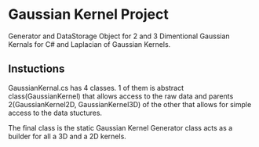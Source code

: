 # Gaussian Kernel Project
Generator and DataStorage Object for 2 and 3 Dimentional Gaussian Kernals for C# and Laplacian of Gaussian Kernels. 

## Instuctions
GaussianKernal.cs has 4 classes. 1 of them is abstract class(GaussianKernel) that allows access to the raw data and parents 2(GaussianKernel2D, GaussianKernel3D) of the other that allows for simple access to the data stuctures.

The final class is the static Gaussian Kernel Generator class acts as a builder for all a 3D and a 2D kernels. 


